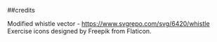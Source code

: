 ##credits

Modified whistle vector - https://www.svgrepo.com/svg/6420/whistle
Exercise icons designed by Freepik from Flaticon.
